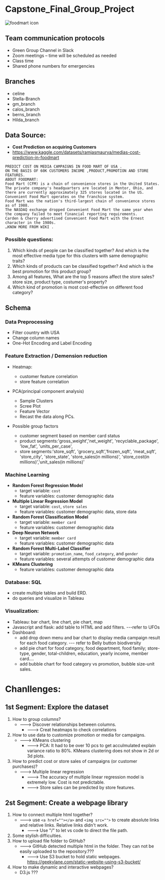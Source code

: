 # Capstone_Final_Group_Project

![foodmart icon](https://user-images.githubusercontent.com/105877888/194212188-13bd50bd-f078-464c-8bbe-8e88598a0667.jpeg)

## Team communication protocols
- Green Group Channel in Slack
- Zoom meetings – time will be scheduled as needed
- Class time
-  Shared phone numbers for emergencies

## Branches
-	celine
-	Stella-Branch
-	gm_branch
-	calos_branch
-	berns_branch
-	Hilda_branch

## Data Source:
  - **Cost Prediction on acquiring Customers**
  - https://www.kaggle.com/datasets/ramjasmaurya/medias-cost-prediction-in-foodmart

  ```
  PREDICT COST ON MEDIA CAMPAIGNS IN FOOD MART OF USA .
  ON THE BASIS OF 60K CUSTOMERS INCOME ,PRODUCT,PROMOTION AND STORE FEATURES.
  ABOUT FOODMART:
  Food Mart (CFM) is a chain of convenience stores in the United States. The private company's headquarters are located in Mentor, Ohio, and there are currently approximately 325 stores located in the US. Convenient Food Mart operates on the franchise system.
  Food Mart was the nation's third-largest chain of convenience stores as of 1988.
  The NASDAQ exchange dropped Convenient Food Mart the same year when the company failed to meet financial reporting requirements.
  Carden & Cherry advertised Convenient Food Mart with the Ernest character in the 1980s.
  …KNOW MORE FROM WIKI .
  ```


### Possible questions:
  1. Which kinds of people can be classified together? And which is the most effective media type for this clusters with same demographic traits?
  2. Which kinds of products can be classified together? And which is the best promotion for this product group?
  3. Among all features, What are the top 5 reasons affect the store sales? store size, product type, costumer's property?
  4. Which kind of promotion is most cost-effective on different food category?


## Schema

### Data Preprocessing
  - Filter country with USA
  - Change column names
  - One-Hot Encoding and Label Encoding

###  Feature Extraction / Demension reduction
  - Heatmap:
    - customer feature correlation
    - store feature correlation 
    
  - PCA(principal component analysis)
    - Sample Clusters 
    - Scree Plot 
    - Feature Vector 
    - Recast the data along PCs. 

  - Possible group factors 
    - customer segment based on member card status
    - product segments:'gross_weight','net_weight', 'recyclable_package', 'low_fat', 'units_per_case',
    - store segments:'store_sqft', 'grocery_sqft','frozen_sqft', 'meat_sqft', 'store_city', 'store_state', 'store_sales(in millions)', 'store_cost(in millions)','unit_sales(in millions)'
  
### Machine Learning
- **Random Forest Regression Model** 
  - target variable: `cost`
  - feature variables: customer demographic data
- **Multiple Linear Regression Model** 
  - target variable: `cost`, `store sales`
  - feature variables: customer demographic data, store data
- **Random Forest Classification Model**
  - target variable: `member card`
  - feature variables: customer demographic data
- **Deep Neuron Network** 
  - target variable: `member card`
  - feature variables: customer demographic data
- **Random Forest Multi-Label Classifier**  
  - target variable: `promotion_name`, `food_category`, and `gender`
  - feature variables: several attempts of customer demographic data
- **KMeans Clustering**
  - feature variables: customer demographic data


### Database: SQL 
  - create multiple tables and build ERD.
  - do queries and visualize in Tableau
  
### Visualization: 
  - Tableau: bar chart, line chart, pie chart, map
  - Javascript and flask: add table to HTML and add filters. ---refer to UFOs
  - Dashboard: 
    - add drop down menu and bar chart to display media campaign result for each food category. --- refer to Belly button biodiversity
    - add pie chart for food category, food department, food family; store-type, gender, total-children, education, yearly income, member card....
    - add bubble chart for food category vs promotion, bubble size-unit sales. 

# Chanllenges:
## 1st Segment: Explore the dataset
   1. How to group columns? 
      - ---> Discover relationships between columns.
          - ---> Creat heatmaps to check correlations
   2. How to use data to customize promotion or media for campaigns. 
      - ---> KMeans clustering 
          - ---> PCA: It had to be over 10 pcs to get acculmulated explain variance ratio to 80%. KMeans clustering does not show in 2d or 3d plots.
   3. How to predict cost or store sales of campaigns (or customer purchases)? 
      - ---> Multiple linear regression
          - ---> The accuracy of multiple linear regression model is extremely low. Cost is not predictable.
          - ---> Store sales can be predicted by store features.
          
## 2st Segment: Create a webpage library
   1. How to connect multiple html together?
      - ---> use `<a href=""></a>` and `<img src="">` to create absolute links and relative links. Relative links didn't work.
          - ---> Use "/" to let vs code to direct the file path.
   2. Some stylish difficulties.
   3. How to upload file folder to GitHub?
      - ---> GitHub detected multiple html in the folder. They can not be easily uploaded to the repository.???
          - ---> Use S3 bucket to hold static webpages. https://geekylane.com/static-website-using-s3-bucket/
   4. How to make dynamic and interactive webpages?
      - D3.js ???
   

